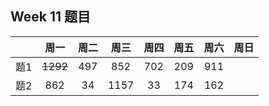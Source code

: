 
## Week 11 题目
|       | 周一   | 周二   |  周三 |   周四 |   周五  | 周六 |  周日 |
| :----:| :----:| :----:|:----:  |:----: |:----: |:----:|:----: |
| 题1   | ~~1292~~ 	| 497	 |   852    |  702  |209   | 911|
| 题2   | 862    | 34     | 1157    |  33  |174  |162|

